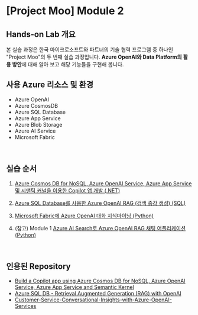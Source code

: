# [Project Moo] Module 2

## Hands-on Lab 개요

본 실습 과정은 한국 마이크로소프트와 파트너의 기술 협력 프로그램 중 하나인 "Project Moo"의 두 번째 실습 과정입니다. **Azure OpenAI와 Data Platform의 활용 방안**에 대해 알아 보고 해당 기능들을 구현해 봅니다. 


## 사용 Azure 리소스 및 환경

* Azure OpenAI
* Azure CosmosDB
* Azure SQL Database
* Azure App Service
* Azure Blob Storage
* Azure AI Service
* Microsoft Fabric 
<br/>

## 실습 순서

1. [Azure Cosmos DB for NoSQL, Azure OpenAI Service, Azure App Service 및 시맨틱 커널을 이용한 Copilot 앱 개발 (.NET)](https://github.com/mnrvacho/ProjectMooModule2/blob/main/1.%20Azure%20CosmosDB%20with%20Azure%20OpenAI.md) 
2. [Azure SQL Database를 사용한 Azure OpenAI RAG (검색 증강 생성) (SQL)](https://github.com/mnrvacho/ProjectMooModule2/blob/main/2.%20Azure%20SQL%20Database%20with%20Azure%20OpenAI.md) 
3. [Microsoft Fabric에 Azure OpenAI 대화 지식마이닝 (Python)](https://github.com/mnrvacho/ProjectMooModule2/blob/main/3.%20Microsoft%20Fabric%20with%20Azure%20OpenAI.md)

4. (참고) Module 1  [Azure AI Search로 Azure OpenAI RAG 채팅 어플리케이션 (Python)](https://github.com/jeongaelee/ProjectMooModule1/blob/main/RAG.md) 

<br/>  


## 인용된 Repository

* [Build a Copilot app using Azure Cosmos DB for NoSQL, Azure OpenAI Service, Azure App Service and Semantic Kernel](https://github.com/AzureCosmosDB/cosmosdb-nosql-copilot)
* [Azure SQL DB - Retrieval Augmented Generation (RAG) with OpenAI](https://github.com/Azure-Samples/azure-sql-db-chatbot)
* [Customer-Service-Conversational-Insights-with-Azure-OpenAI-Services](https://github.com/microsoft/Customer-Service-Conversational-Insights-with-Azure-OpenAI-Services)
